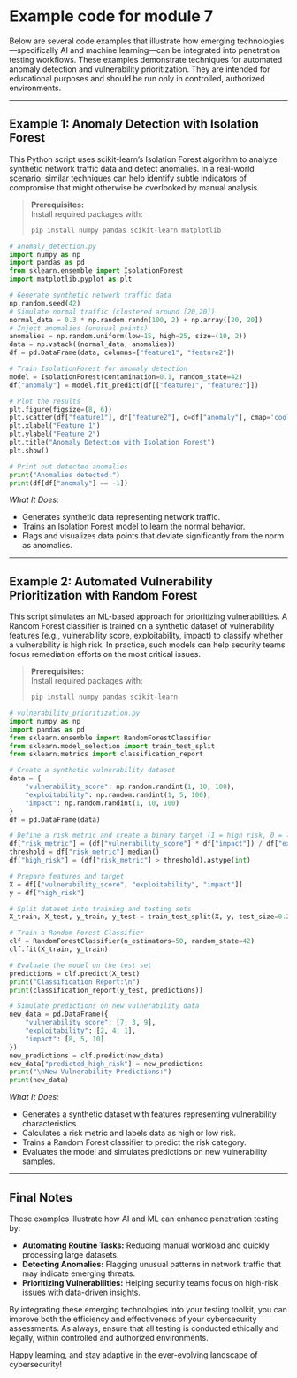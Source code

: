 # Example code for module 7

Below are several code examples that illustrate how emerging technologies—specifically AI and machine learning—can be integrated into penetration testing workflows. These examples demonstrate techniques for automated anomaly detection and vulnerability prioritization. They are intended for educational purposes and should be run only in controlled, authorized environments.

---

## Example 1: Anomaly Detection with Isolation Forest

This Python script uses scikit-learn’s Isolation Forest algorithm to analyze synthetic network traffic data and detect anomalies. In a real-world scenario, similar techniques can help identify subtle indicators of compromise that might otherwise be overlooked by manual analysis.

> **Prerequisites:**  
> Install required packages with:
> ```bash
> pip install numpy pandas scikit-learn matplotlib
> ```

```python
# anomaly_detection.py
import numpy as np
import pandas as pd
from sklearn.ensemble import IsolationForest
import matplotlib.pyplot as plt

# Generate synthetic network traffic data
np.random.seed(42)
# Simulate normal traffic (clustered around [20,20])
normal_data = 0.3 * np.random.randn(100, 2) + np.array([20, 20])
# Inject anomalies (unusual points)
anomalies = np.random.uniform(low=15, high=25, size=(10, 2))
data = np.vstack((normal_data, anomalies))
df = pd.DataFrame(data, columns=["feature1", "feature2"])

# Train IsolationForest for anomaly detection
model = IsolationForest(contamination=0.1, random_state=42)
df["anomaly"] = model.fit_predict(df[["feature1", "feature2"]])

# Plot the results
plt.figure(figsize=(8, 6))
plt.scatter(df["feature1"], df["feature2"], c=df["anomaly"], cmap='coolwarm', edgecolor='k')
plt.xlabel("Feature 1")
plt.ylabel("Feature 2")
plt.title("Anomaly Detection with Isolation Forest")
plt.show()

# Print out detected anomalies
print("Anomalies detected:")
print(df[df["anomaly"] == -1])
```

*What It Does:*
- Generates synthetic data representing network traffic.
- Trains an Isolation Forest model to learn the normal behavior.
- Flags and visualizes data points that deviate significantly from the norm as anomalies.

---

## Example 2: Automated Vulnerability Prioritization with Random Forest

This script simulates an ML-based approach for prioritizing vulnerabilities. A Random Forest classifier is trained on a synthetic dataset of vulnerability features (e.g., vulnerability score, exploitability, impact) to classify whether a vulnerability is high risk. In practice, such models can help security teams focus remediation efforts on the most critical issues.

> **Prerequisites:**  
> Install required packages with:
> ```bash
> pip install numpy pandas scikit-learn
> ```

```python
# vulnerability_prioritization.py
import numpy as np
import pandas as pd
from sklearn.ensemble import RandomForestClassifier
from sklearn.model_selection import train_test_split
from sklearn.metrics import classification_report

# Create a synthetic vulnerability dataset
data = {
    "vulnerability_score": np.random.randint(1, 10, 100),
    "exploitability": np.random.randint(1, 5, 100),
    "impact": np.random.randint(1, 10, 100)
}
df = pd.DataFrame(data)

# Define a risk metric and create a binary target (1 = high risk, 0 = low risk)
df["risk_metric"] = (df["vulnerability_score"] * df["impact"]) / df["exploitability"]
threshold = df["risk_metric"].median()
df["high_risk"] = (df["risk_metric"] > threshold).astype(int)

# Prepare features and target
X = df[["vulnerability_score", "exploitability", "impact"]]
y = df["high_risk"]

# Split dataset into training and testing sets
X_train, X_test, y_train, y_test = train_test_split(X, y, test_size=0.2, random_state=42)

# Train a Random Forest Classifier
clf = RandomForestClassifier(n_estimators=50, random_state=42)
clf.fit(X_train, y_train)

# Evaluate the model on the test set
predictions = clf.predict(X_test)
print("Classification Report:\n")
print(classification_report(y_test, predictions))

# Simulate predictions on new vulnerability data
new_data = pd.DataFrame({
    "vulnerability_score": [7, 3, 9],
    "exploitability": [2, 4, 1],
    "impact": [8, 5, 10]
})
new_predictions = clf.predict(new_data)
new_data["predicted_high_risk"] = new_predictions
print("\nNew Vulnerability Predictions:")
print(new_data)
```

*What It Does:*
- Generates a synthetic dataset with features representing vulnerability characteristics.
- Calculates a risk metric and labels data as high or low risk.
- Trains a Random Forest classifier to predict the risk category.
- Evaluates the model and simulates predictions on new vulnerability samples.

---

## Final Notes

These examples illustrate how AI and ML can enhance penetration testing by:
- **Automating Routine Tasks:** Reducing manual workload and quickly processing large datasets.
- **Detecting Anomalies:** Flagging unusual patterns in network traffic that may indicate emerging threats.
- **Prioritizing Vulnerabilities:** Helping security teams focus on high-risk issues with data-driven insights.

By integrating these emerging technologies into your testing toolkit, you can improve both the efficiency and effectiveness of your cybersecurity assessments. As always, ensure that all testing is conducted ethically and legally, within controlled and authorized environments.

Happy learning, and stay adaptive in the ever-evolving landscape of cybersecurity!